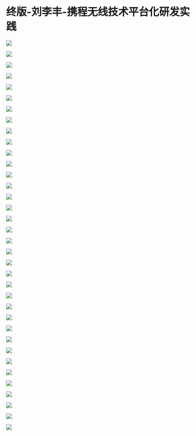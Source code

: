 # 终版-刘李丰-携程无线技术平台化研发实践

![](images\095210294usuruE\201905130952_4.png)

![](images\095210294usuruE\201905130952_5.png)

![](images\095210294usuruE\201905130952_6.png)

![](images\095210294usuruE\201905130952_7.png)

![](images\095210294usuruE\201905130952_8.png)

![](images\095210294usuruE\201905130952_9.png)

![](images\095210294usuruE\201905130952_10.png)

![](images\095210294usuruE\201905130952_11.png)

![](images\095210294usuruE\201905130952_12.png)

![](images\095210294usuruE\201905130952_13.png)

![](images\095210294usuruE\201905130952_14.png)

![](images\095210294usuruE\201905130952_15.png)

![](images\095210294usuruE\201905130952_16.png)

![](images\095210294usuruE\201905130952_17.png)

![](images\095210294usuruE\201905130952_18.png)

![](images\095210294usuruE\201905130952_19.png)

![](images\095210294usuruE\201905130952_20.png)

![](images\095210294usuruE\201905130952_21.png)

![](images\095210294usuruE\201905130952_22.png)

![](images\095210294usuruE\201905130952_23.png)

![](images\095210294usuruE\201905130952_24.png)

![](images\095210294usuruE\201905130952_25.png)

![](images\095210294usuruE\201905130952_26.png)

![](images\095210294usuruE\201905130952_27.png)

![](images\095210294usuruE\201905130952_28.png)

![](images\095210294usuruE\201905130952_29.png)

![](images\095210294usuruE\201905130952_30.png)

![](images\095210294usuruE\201905130952_31.png)

![](images\095210294usuruE\201905130952_32.png)

![](images\095210294usuruE\201905130952_33.png)

![](images\095210294usuruE\201905130952_34.png)

![](images\095210294usuruE\201905130952_35.png)

![](images\095210294usuruE\201905130952_36.png)

![](images\095210294usuruE\201905130952_37.png)

![](images\095210294usuruE\201905130952_38.png)

![](images\095210294usuruE\201905130952_39.png)


